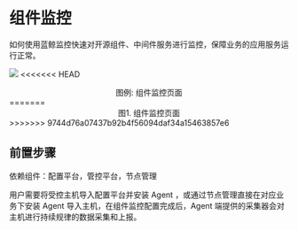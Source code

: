 # 组件监控

如何使用蓝鲸监控快速对开源组件、中间件服务进行监控，保障业务的应用服务运行正常。

![](../../media/component_monitor_homepage.png)
<<<<<<< HEAD
<center>图例: 组件监控页面</center>
=======
<center>图1. 组件监控页面</center>
>>>>>>> 9744d76a07437b92b4f56094daf34a15463857e6

## 前置步骤

依赖组件：配置平台，管控平台，节点管理

 用户需要将受控主机导入配置平台并安装 Agent ，或通过节点管理直接在对应业务下安装 Agent 导入主机，在组件监控配置完成后，Agent 端提供的采集器会对主机进行持续规律的数据采集和上报。
